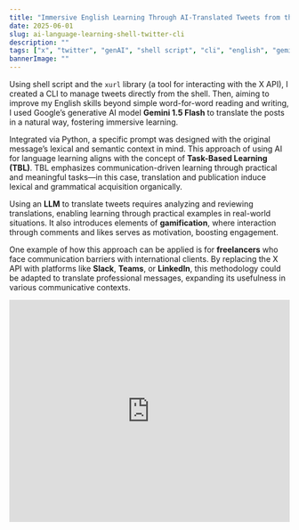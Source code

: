 ```yaml
---
title: "Immersive English Learning Through AI-Translated Tweets from the Shell"
date: 2025-06-01
slug: ai-language-learning-shell-twitter-cli
description: ""
tags: ["x", "twitter", "genAI", "shell script", "cli", "english", "gemini"]
bannerImage: ""
---
```


Using shell script and the `xurl` library (a tool for interacting with the X API), I created a CLI to manage tweets directly from the shell. Then, aiming to improve my English skills beyond simple word-for-word reading and writing, I used Google’s generative AI model **Gemini 1.5 Flash** to translate the posts in a natural way, fostering immersive learning.

Integrated via Python, a specific prompt was designed with the original message’s lexical and semantic context in mind. This approach of using AI for language learning aligns with the concept of **Task-Based Learning (TBL)**. TBL emphasizes communication-driven learning through practical and meaningful tasks—in this case, translation and publication induce lexical and grammatical acquisition organically.

Using an **LLM** to translate tweets requires analyzing and reviewing translations, enabling learning through practical examples in real-world situations. It also introduces elements of **gamification**, where interaction through comments and likes serves as motivation, boosting engagement.

One example of how this approach can be applied is for **freelancers** who face communication barriers with international clients. By replacing the X API with platforms like **Slack**, **Teams**, or **LinkedIn**, this methodology could be adapted to translate professional messages, expanding its usefulness in various communicative contexts.

<iframe src="https://www.linkedin.com/embed/feed/update/urn:li:ugcPost:7302370497680306177?compact=1" height="399" width="504" frameborder="0" allowfullscreen="" title="Publicação incorporada"></iframe>
